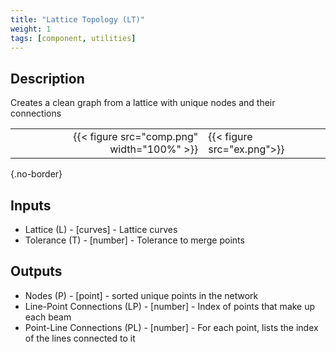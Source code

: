 ```yaml
---
title: "Lattice Topology (LT)"
weight: 1
tags: [component, utilities]
---
```


## Description

Creates a clean graph from a lattice with unique nodes and their connections

| | |
| ---: | :--- |
|{{< figure src="comp.png" width="100%" >}} |{{< figure src="ex.png">}} |
{.no-border}

## Inputs

- Lattice (L) - [curves] - Lattice curves
- Tolerance (T) - [number] - Tolerance to merge points

## Outputs

- Nodes (P) - [point] - sorted unique points in the network
- Line-Point Connections (LP) - [number] - Index of points that make up each beam
- Point-Line Connections (PL) - [number] - For each point, lists the index of the lines connected to it